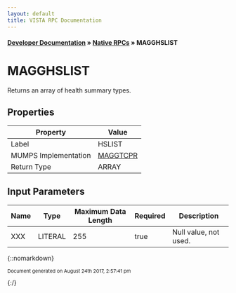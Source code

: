 ```yaml
---
layout: default
title: VISTA RPC Documentation
---
```


#### [Developer Documentation](../index) &#187; [Native RPCs](TableOfContents) &#187; MAGGHSLIST<br/>
# MAGGHSLIST

Returns an array of health summary types.

## Properties

Property | Value
--- | ---
Label | HSLIST
MUMPS Implementation | [MAGGTCPR](http://code.osehra.org/dox/Routine_MAGGTCPR_source.html)
Return Type | ARRAY


## Input Parameters

Name | Type | Maximum Data Length | Required | Description
--- | --- | --- | --- | ---
XXX | LITERAL | 255 | true | Null value, not used.



{::nomarkdown} <br/><p style="font-size: 11px">Document generated on August 24th 2017, 2:57:41 pm</p>{:/}